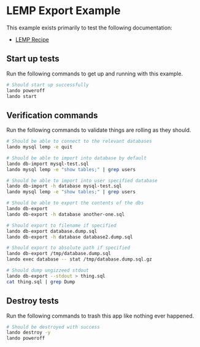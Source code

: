 # LEMP Export Example

This example exists primarily to test the following documentation:

* [LEMP Recipe](https://docs.lando.dev/lemp/tooling.html#importing-your-database)

## Start up tests

Run the following commands to get up and running with this example.

```bash
# Should start up successfully
lando poweroff
lando start
```

## Verification commands

Run the following commands to validate things are rolling as they should.

```bash
# Should be able to connect to the relevant databases
lando mysql lemp -e quit

# Should be able to import into database by default
lando db-import mysql-test.sql
lando mysql lemp -e "show tables;" | grep users

# Should be able to import into user specified database
lando db-import -h database mysql-test.sql
lando mysql lemp -e "show tables;" | grep users

# Should be able to export the contents of the dbs
lando db-export
lando db-export -h database another-one.sql

# Should export to filename if specified
lando db-export database.dump.sql
lando db-export -h database database2.dump.sql

# Should export to absolute path if specified
lando db-export /tmp/database.dump.sql
lando exec database -- stat /tmp/database.dump.sql.gz

# Should dump ungizzeed stdout
lando db-export --stdout > thing.sql
cat thing.sql | grep Dump
```

## Destroy tests

Run the following commands to trash this app like nothing ever happened.

```bash
# Should be destroyed with success
lando destroy -y
lando poweroff
```

